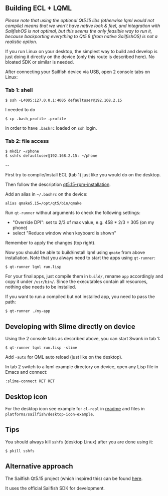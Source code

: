 Building ECL + LQML
-------------------

*Please note that using the optional Qt5.15 libs (otherwise lqml would not
compile) means that we won't have native look & feel, and integration with
SailfishOS is not optimal, but this seems the only feasible way to run it,
because backporting everything to Qt5.6 (from native SailfishOS) is not a
realistic option.*

If you run Linux on your desktop, the simplest way to build and develop is just
doing it directly on the device (only this route is described here). No bloated
SDK or similar is needed.

After connecting your Sailfish device via USB, open 2 console tabs on Linux:

### Tab 1: shell
```
$ ssh -L4005:127.0.0.1:4005 defaultuser@192.168.2.15
```
I needed to do
```
$ cp .bash_profile .profile
```
in order to have `.bashrc` loaded on `ssh` login.

### Tab 2: file access
```
$ mkdir ~/phone
$ sshfs defaultuser@192.168.2.15: ~/phone
```

--

First try to compile/install ECL (tab 1) just like you would do on the desktop.

Then follow the description
[qt5.15-rpm-installation](platforms/sailfish/qt5.15-installation.md).

Add an alias in `~/.bashrc` on the device:
```
alias qmake5.15=/opt/qt5/bin/qmake
```

Run `qt-runner` without arguments to check the following settings:

- "Override DPI": set to 2/3 of max value, e.g. 458 * 2/3 = 305 (on my phone)
- select "Reduce window when keyboard is shown"

Remember to apply the changes (top right).

Now you should be able to build/install lqml using `qmake` from above
installation. Note that you always need to start the apps using `qt-runner`:
```
$ qt-runner lqml run.lisp
```

For your final apps, just compile them in `build/`, rename `app` accordingly
and copy it under `/usr/bin/`. Since the executables contain all resources,
nothing else needs to be installed.

If you want to run a compiled but not installed app, you need to pass the path:
```
$ qt-runner ./my-app
```


Developing with Slime directly on device
----------------------------------------

Using the 2 console tabs as described above, you can start Swank in tab 1:
```
$ qt-runner lqml run.lisp -slime
```
Add `-auto` for QML auto reload (just like on the desktop).

In tab 2 switch to a lqml example directory on device, open any Lisp file in
Emacs and connect:
```
:slime-connect RET RET
```


Desktop icon
------------

For the desktop icon see example for `cl-repl` in
[readme](platforms/sailfish/desktop-icon-example/readme.md) and files in
`platforms/sailfish/desktop-icon-example`.


Tips
----

You should always kill `sshfs` (desktop Linux) after you are done using it:
```
$ pkill sshfs
```


Alternative approach
--------------------

The Sailfish Qt5.15 project (which inspired this) can be found
[here](https://github.com/sailfishos-chum/qt5/wiki/Getting-Started).

It uses the official Sailfish SDK for development.
